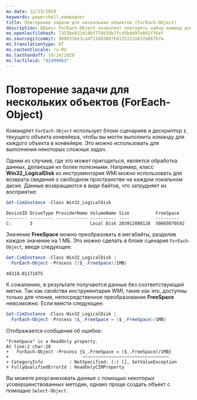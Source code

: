 ```yaml
---
ms.date: 12/23/2019
keywords: powershell,командлет
title: Повторение задачи для нескольких объектов (ForEach-Object)
description: Объект ForEach-Object позволяет повторять набор команд для каждого объекта, передаваемого по конвейеру.
ms.openlocfilehash: 7353be833dc8bf77dd18b7fc45bdd97e092ff6ef
ms.sourcegitcommit: 9080316e3ca4f11d83067b41351531672b667b7a
ms.translationtype: HT
ms.contentlocale: ru-RU
ms.lasthandoff: 10/24/2020
ms.locfileid: "92499963"
---
```

# <a name="repeating-a-task-for-multiple-objects-foreach-object"></a>Повторение задачи для нескольких объектов (ForEach-Object)

Командлет `ForEach-Object` использует блоки сценариев и дескриптор `$_` текущего объекта конвейера, чтобы вы могли выполнить команду для каждого объекта в конвейере. Это можно использовать для выполнения некоторых сложных задач.

Одним из случаев, где это может пригодиться, является обработка данных, делающая их более полезными. Например, класс **Win32_LogicalDisk** из инструментария WMI можно использовать для возврата сведений о свободном пространстве на каждом локальном диске. Данные возвращаются в виде байтов, что затрудняет их восприятие:

```powershell
Get-CimInstance -Class Win32_LogicalDisk
```

```Output
DeviceID DriveType ProviderName VolumeName Size          FreeSpace
-------- --------- ------------ ---------- ----          ---------
C:       3                      Local Disk 203912880128  50665070592
```

Значение **FreeSpace** можно преобразовать в мегабайты, разделив каждое значение на 1 МБ. Это можно сделать в блоке сценария `ForEach-Object`, введя следующее:

```powershell
Get-CimInstance -Class Win32_LogicalDisk |
  ForEach-Object -Process {($_.FreeSpace)/1MB}
```

```Output
48318.01171875
```

К сожалению, в результате получаются данные без соответствующей метки. Так как свойства инструментария WMI, такие как это, доступны только для чтения, непосредственное преобразование **FreeSpace** невозможно. Если ввести следующее:

```powershell
Get-CimInstance -Class Win32_LogicalDisk |
  ForEach-Object -Process {$_.FreeSpace = ($_.FreeSpace)/1MB}
```

Отображается сообщение об ошибке:

```Output
"FreeSpace" is a ReadOnly property.
At line:2 char:28
+   ForEach-Object -Process {$_.FreeSpace = ($_.FreeSpace)/1MB}
+                            ~~~~~~~~~~~~~~~~~~~~~~~~~~~~~~~~~
+ CategoryInfo          : NotSpecified: (:) [], SetValueException
+ FullyQualifiedErrorId : ReadOnlyCIMProperty
```

Вы можете реорганизовать данные с помощью некоторых усовершенствованных методик, однако проще создать объект с помощью `Select-Object`.

